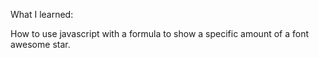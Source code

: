 What I learned:

How to use javascript with a formula to show a specific amount of a font awesome star.
